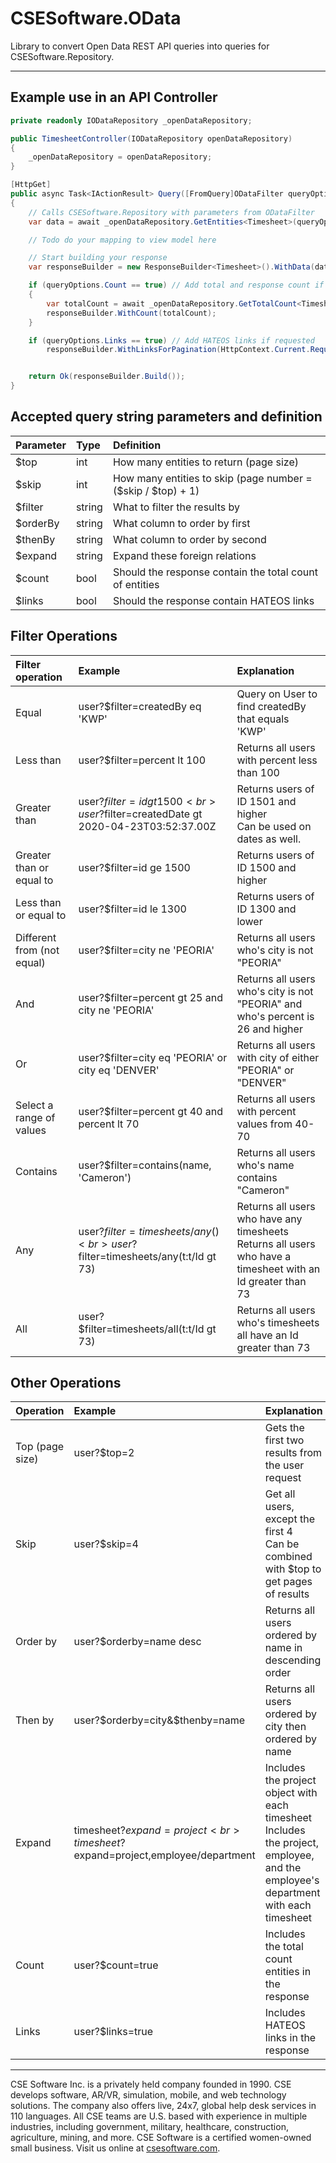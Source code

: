 # CSESoftware.OData

Library to convert Open Data REST API queries into queries for CSESoftware.Repository.

---

## Example use in an API Controller
```C#
private readonly IODataRepository _openDataRepository;

public TimesheetController(IODataRepository openDataRepository)
{
	_openDataRepository = openDataRepository;
}

[HttpGet]
public async Task<IActionResult> Query([FromQuery]ODataFilter queryOptions)
{
	// Calls CSESoftware.Repository with parameters from ODataFilter 
	var data = await _openDataRepository.GetEntities<Timesheet>(queryOptions);

	// Todo do your mapping to view model here

	// Start building your response 
	var responseBuilder = new ResponseBuilder<Timesheet>().WithData(data);

	if (queryOptions.Count == true) // Add total and response count if requested
	{
		var totalCount = await _openDataRepository.GetTotalCount<Timesheet>(queryOptions); // Gets the total count without pagination 
		responseBuilder.WithCount(totalCount);
	}

	if (queryOptions.Links == true) // Add HATEOS links if requested
		responseBuilder.WithLinksForPagination(HttpContext.Current.Request.Url.AbsoluteUri, HttpContext.Request.Method, queryOptions.Skip, queryOptions.Take);


	return Ok(responseBuilder.Build());
}
```


## Accepted query string parameters and definition

| Parameter | Type   | Definition                                                   |
|:----------|:-------|:-------------------------------------------------------------|
| $top      | int    | How many entities to return (page size)                      |
| $skip     | int    | How many entities to skip (page number = ($skip / $top) + 1) |
| $filter   | string | What to filter the results by                                |
| $orderBy  | string | What column to order by first                                |
| $thenBy   | string | What column to order by second                               |
| $expand   | string | Expand these foreign relations                               |
| $count    | bool   | Should the response contain the total count of entities      |
| $links    | bool   | Should the response contain HATEOS links                     |


## Filter Operations

| Filter operation           | Example                                                                          | Explanation                                                                                                      |
|:---------------------------|:---------------------------------------------------------------------------------|:-----------------------------------------------------------------------------------------------------------------|
| Equal                      | user?$filter=createdBy eq 'KWP'                                                  | Query on User to find createdBy that equals 'KWP'                                                                |
| Less than                  | user?$filter=percent lt 100                                                      | Returns all users with percent less than 100                                                                     |
| Greater than               | user?$filter=id gt 1500 <br> user?$filter=createdDate gt 2020-04-23T03:52:37.00Z | Returns users of ID 1501 and higher <br> Can be used on dates as well.                                           |
| Greater than or equal to   | user?$filter=id ge 1500                                                          | Returns users of ID 1500 and higher                                                                              |
| Less than or equal to      | user?$filter=id le 1300                                                          | Returns users of ID 1300 and lower                                                                               |
| Different from (not equal) | user?$filter=city ne 'PEORIA'                                                    | Returns all users who's city is not "PEORIA"                                                                     |
| And                        | user?$filter=percent gt 25 and city ne 'PEORIA'                                  | Returns all users who's city is not "PEORIA" and who's percent is 26 and higher                                  |
| Or                         | user?$filter=city eq 'PEORIA' or city eq 'DENVER'                                | Returns all users with city of either "PEORIA" or "DENVER"                                                       |
| Select a range of values   | user?$filter=percent gt 40 and percent lt 70                                     | Returns all users with percent values from 40-70                                                                 |
| Contains                   | user?$filter=contains(name, 'Cameron')                                           | Returns all users who's name contains "Cameron"                                                                  |
| Any                        | user?$filter=timesheets/any() <br> user?$filter=timesheets/any(t:t/Id gt 73)     | Returns all users who have any timesheets <br> Returns all users who have a timesheet with an Id greater than 73 |
| All                        | user?$filter=timesheets/all(t:t/Id gt 73)                                        | Returns all users who's timesheets all have an Id greater than 73                                                |


## Other Operations

| Operation       | Example                                                                      | Explanation                                                                                                                             |
|:----------------|:-----------------------------------------------------------------------------|:----------------------------------------------------------------------------------------------------------------------------------------|
| Top (page size) | user?$top=2                                                                  | Gets the first two results from the user request                                                                                        |
| Skip            | user?$skip=4                                                                 | Get all users, except the first 4 <br> Can be combined with $top to get pages of results                                                |
| Order by        | user?$orderby=name desc                                                      | Returns all users ordered by name in descending order                                                                                   |
| Then by         | user?$orderby=city&$thenby=name                                              | Returns all users ordered by city then ordered by name                                                                                  |
| Expand          | timesheet?$expand=project <br> timesheet?$expand=project,employee/department | Includes the project object with each timesheet <br> Includes the project, employee,  and the employee's department with each timesheet |
| Count           | user?$count=true                                                             | Includes the total count entities in the response                                                                                       |
| Links           | user?$links=true                                                             | Includes HATEOS links in the response                                                                                                   |

---

CSE Software Inc. is a privately held company founded in 1990. CSE develops software, AR/VR, simulation, mobile, and web technology solutions. The company also offers live, 24x7, global help desk services in 110 languages. All CSE teams are U.S. based with experience in multiple industries, including government, military, healthcare, construction, agriculture, mining, and more. CSE Software is a certified women-owned small business. Visit us online at [csesoftware.com](csesoftware.com).